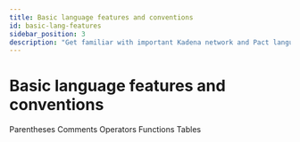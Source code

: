 ```yaml
---
title: Basic language features and conventions
id: basic-lang-features
sidebar_position: 3
description: "Get familiar with important Kadena network and Pact language concepts and terminology."
---
```


# Basic language features and conventions

Parentheses
Comments
Operators
Functions
Tables
